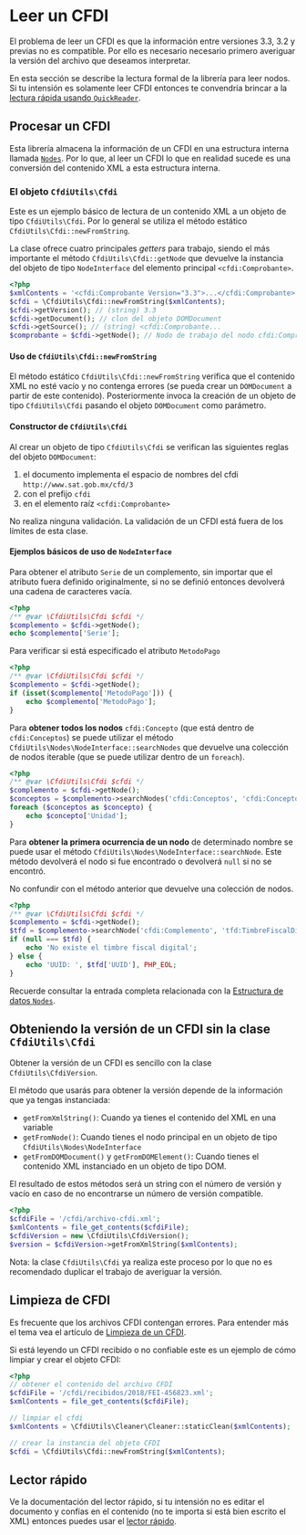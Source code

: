 # Leer un CFDI

El problema de leer un CFDI es que la información entre versiones 3.3, 3.2
y previas no es compatible. Por ello es necesario necesario primero
averiguar la versión del archivo que deseamos interpretar.

En esta sección se describe la lectura formal de la librería para leer nodos.
Si tu intensión es solamente leer CFDI entonces te convendría brincar a la
[lectura rápida usando `QuickReader`](quickreader.md).


## Procesar un CFDI

Esta librería almacena la información de un CFDI en una estructura interna llamada
[`Nodes`](../componentes/nodes.md). Por lo que, al leer un CFDI lo que en realidad sucede es
una conversión del contenido XML a esta estructura interna.


### El objeto `CfdiUtils\Cfdi`

Este es un ejemplo básico de lectura de un contenido XML a un objeto de
tipo `CfdiUtils\Cfdi`. Por lo general se utiliza el método estático
`CfdiUtils\Cfdi::newFromString`.

La clase ofrece cuatro principales *getters* para trabajo, siendo el más importante
el método `CfdiUtils\Cfdi::getNode` que devuelve la instancia del objeto de tipo
`NodeInterface` del elemento principal `<cfdi:Comprobante>`.

```php
<?php
$xmlContents = '<cfdi:Comprobante Version="3.3">...</cfdi:Comprobante>';
$cfdi = \CfdiUtils\Cfdi::newFromString($xmlContents);
$cfdi->getVersion(); // (string) 3.3
$cfdi->getDocument(); // clon del objeto DOMDocument
$cfdi->getSource(); // (string) <cfdi:Comprobante...
$comprobante = $cfdi->getNode(); // Nodo de trabajo del nodo cfdi:Comprobante
```


#### Uso de `CfdiUtils\Cfdi::newFromString`

El método estático `CfdiUtils\Cfdi::newFromString` verifica que el contenido XML
no esté vacío y no contenga errores (se pueda crear un `DOMDocument` a partir
de este contenido).
Posteriormente invoca la creación de un objeto de tipo `CfdiUtils\Cfdi` pasando
el objeto `DOMDocument` como parámetro.


#### Constructor de `CfdiUtils\Cfdi`

Al crear un objeto de tipo `CfdiUtils\Cfdi` se verifican las siguientes reglas
del objeto `DOMDocument`:

1. el documento implementa el espacio de nombres del cfdi `http://www.sat.gob.mx/cfd/3`
1. con el prefijo `cfdi`
1. en el elemento raíz `<cfdi:Comprobante>`

No realiza ninguna validación. La validación de un CFDI está fuera de los límites de esta clase.


#### Ejemplos básicos de uso de `NodeInterface`

Para obtener el atributo `Serie` de un complemento, sin importar que el atributo fuera definido
originalmente, si no se definió entonces devolverá una cadena de caracteres vacía.

```php
<?php
/** @var \CfdiUtils\Cfdi $cfdi */
$complemento = $cfdi->getNode();
echo $complemento['Serie'];
```

Para verificar si está especificado el atributo `MetodoPago`

```php
<?php
/** @var \CfdiUtils\Cfdi $cfdi */
$complemento = $cfdi->getNode();
if (isset($complemento['MetodoPago'])) {
    echo $complemento['MetodoPago'];
}
```

Para **obtener todos los nodos** `cfdi:Concepto` (que está dentro de `cfdi:Conceptos`)
se puede utilizar el método `CfdiUtils\Nodes\NodeInterface::searchNodes` que devuelve
una colección de nodos iterable (que se puede utilizar dentro de un `foreach`).

```php
<?php
/** @var \CfdiUtils\Cfdi $cfdi */
$complemento = $cfdi->getNode();
$conceptos = $complemento->searchNodes('cfdi:Conceptos', 'cfdi:Concepto');
foreach ($conceptos as $concepto) {
    echo $concepto['Unidad'];
}
```

Para **obtener la primera ocurrencia de un nodo** de determinado nombre se puede usar
el método `CfdiUtils\Nodes\NodeInterface::searchNode`. Este método devolverá el nodo
si fue encontrado o devolverá `null` si no se encontró.

No confundir con el método anterior que devuelve una colección de nodos.

```php
<?php
/** @var \CfdiUtils\Cfdi $cfdi */
$complemento = $cfdi->getNode();
$tfd = $complemento->searchNode('cfdi:Complemento', 'tfd:TimbreFiscalDigital');
if (null === $tfd) {
    echo 'No existe el timbre fiscal digital';
} else {
    echo 'UUID: ', $tfd['UUID'], PHP_EOL;
}
```

Recuerde consultar la entrada completa relacionada con la [Estructura de datos `Nodes`](../componentes/nodes.md).


## Obteniendo la versión de un CFDI sin la clase `CfdiUtils\Cfdi`

Obtener la versión de un CFDI es sencillo con la clase `CfdiUtils\CfdiVersion`.

El método que usarás para obtener la versión depende de la información que ya
tengas instanciada:

- `getFromXmlString()`: Cuando ya tienes el contenido del XML en una variable
- `getFromNode()`: Cuando tienes el nodo principal en un objeto de tipo `CfdiUtils\Nodes\NodeInterface`
- `getFromDOMDocument()` y `getFromDOMElement()`: Cuando tienes el contenido XML
  instanciado en un objeto de tipo DOM.

El resultado de estos métodos será un string con el número de versión y vacío en
caso de no encontrarse un número de versión compatible.

```php
<?php
$cfdiFile = '/cfdi/archivo-cfdi.xml';
$xmlContents = file_get_contents($cfdiFile);
$cfdiVersion = new \CfdiUtils\CfdiVersion();
$version = $cfdiVersion->getFromXmlString($xmlContents);
```

Nota: la clase `CfdiUtils\Cfdi` ya realiza este proceso por lo que no es recomendado
duplicar el trabajo de averiguar la versión.


## Limpieza de CFDI

Es frecuente que los archivos CFDI contengan errores.
Para entender más el tema vea el artículo de [Limpieza de un CFDI](limpieza-cfdi.md).

Si está leyendo un CFDI recibido o no confiable este es un ejemplo de cómo limpiar y crear el objeto CFDI:

```php
<?php
// obtener el contenido del archivo CFDI
$cfdiFile = '/cfdi/recibidos/2018/FEI-456823.xml';
$xmlContents = file_get_contents($cfdiFile);

// limpiar el cfdi
$xmlContents = \CfdiUtils\Cleaner\Cleaner::staticClean($xmlContents);

// crear la instancia del objeto CFDI
$cfdi = \CfdiUtils\Cfdi::newFromString($xmlContents);
```


## Lector rápido

Ve la documentación del lector rápido, si tu intensión no es editar el documento
y confías en el contenido (no te importa si está bien escrito el XML) entonces puedes
usar el [lector rápido](quickreader.md).
